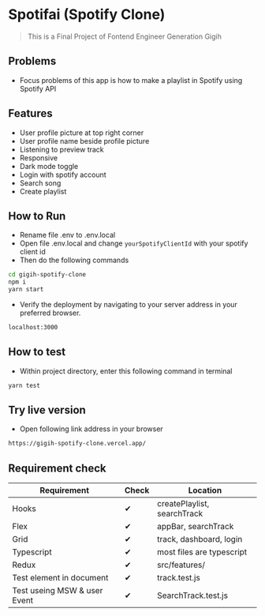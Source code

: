 # Spotifai (Spotify Clone)
> This is a Final Project of Fontend Engineer Generation Gigih

## Problems
- Focus problems of this app is how to make a playlist in Spotify using Spotify API
## Features
- User profile picture at top right corner
- User profile name beside profile picture
- Listening to preview track
- Responsive
- Dark mode toggle
- Login with spotify account
- Search song
- Create playlist

## How to Run
- Rename file .env to .env.local
- Open file .env.local and change `yourSpotifyClientId` with your spotify client id
- Then do the following commands
```sh
cd gigih-spotify-clone
npm i
yarn start
```
- Verify the deployment by navigating to your server address in
your preferred browser.

```sh
localhost:3000
```

## How to test
- Within project directory, enter this following command in terminal
```sh
yarn test
```

## Try live version
- Open following link address in your browser
```sh
https://gigih-spotify-clone.vercel.app/
```

## Requirement check
|Requirement|Check|Location|
|-----------|-----|-----------|
|Hooks|✔|createPlaylist, searchTrack|
|Flex|✔|appBar, searchTrack|
|Grid|✔|track, dashboard, login|
|Typescript|✔| most files are typescript|
|Redux|✔|src/features/|
|Test element in document|✔|track.test.js|
|Test useing MSW & user Event|✔|SearchTrack.test.js|
